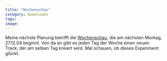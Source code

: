 ```yaml
---
title: "Wochenschau"
category: Downloads
tags: 
image: 
---
```


Meine nächste Planung betrifft die [Wochenschau](/downloads?wochenschau), die am nächsten Montag, 27.12.04 beginnt. Von da an gibt es jeden Tag der Woche einen neuen Track, der am selben Tag kreiert wird. Mal schauen, ob dieses Experiment glückt.

